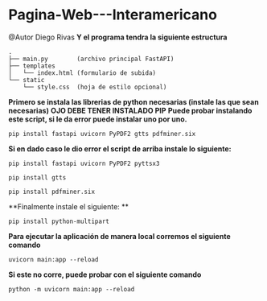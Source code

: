 # Pagina-Web---Interamericano
@Autor Diego Rivas
**Y el programa tendra la siguiente estructura**
```
.
├── main.py        (archivo principal FastAPI)
├── templates
│   └── index.html (formulario de subida)
└── static
    └── style.css  (hoja de estilo opcional)
```
**Primero se instala las librerias de python necesarias (instale las que sean necesarias)**
**OJO DEBE TENER INSTALADO PIP**
**Puede probar instalando este script, si le da error puede instalar uno por uno.**
```
pip install fastapi uvicorn PyPDF2 gtts pdfminer.six
```
**Si en dado caso le dio error el script de arriba instale lo siguiente:**    
```
pip install fastapi uvicorn PyPDF2 pyttsx3
```
```
pip install gtts
```
```
pip install pdfminer.six
```
**Finalmente instale el siguiente: **
```
pip install python-multipart
```


**Para ejecutar la aplicación de manera local corremos el siguiente comando**
```
uvicorn main:app --reload
```
**Si este no corre, puede probar con el siguiente comando**
```
python -m uvicorn main:app --reload
```

